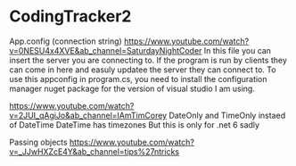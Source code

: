# CodingTracker2

App.config (connection string) https://www.youtube.com/watch?v=0NESU4x4XVE&ab_channel=SaturdayNightCoder
In this file you can insert the server you are connecting to. If the program is run by clients they can come in here and easuly updatee the server they can connect to.
To use this appconfig in program.cs, you need to install the configuration manager nuget package for the version of visual studio I am using.

https://www.youtube.com/watch?v=2JUI_qAgiJo&ab_channel=IAmTimCorey
DateOnly and TimeOnly instaed of DateTime
DateTime has timezones 
But this is only for .net 6 sadly 

Passing objects 
https://www.youtube.com/watch?v=_JJwHXZcE4Y&ab_channel=tips%27ntricks






 
